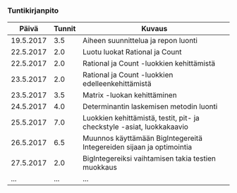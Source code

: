 ### Tuntikirjanpito
Päivä | Tunnit | Kuvaus
--------------- | ----- | ------
19.5.2017 | 3.5 | Aiheen suunnittelua ja repon luonti
22.5.2017 | 2.0 | Luotu luokat Rational ja Count
22.5.2017 | 2.0 | Rational ja Count -luokkien kehittämistä
23.5.2017 | 2.0 | Rational ja Count -luokkien edelleenkehittämistä
23.5.2017 | 3.5 | Matrix -luokan kehittäminen
24.5.2017 | 4.0 | Determinantin laskemisen metodin luonti
25.5.2017 | 7.0 | Luokkien kehittämistä, testit, pit- ja checkstyle -asiat, luokkakaavio
26.5.2017 | 6.5 | Muunnos käyttämään BigIntegereitä Integereiden sijaan ja optimointia
27.5.2017 | 2.0 | BigIntegereiksi vaihtamisen takia testien muokkaus
... | ... | ...
